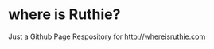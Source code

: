 where is Ruthie?
========================

Just a Github Page Respository for http://whereisruthie.com
